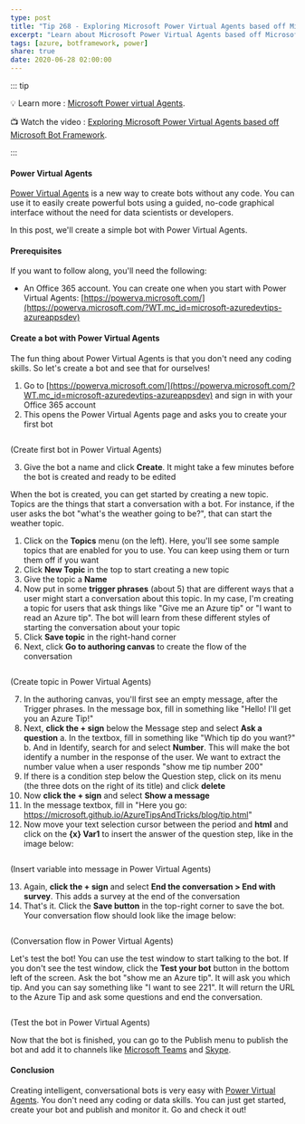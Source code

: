 ```yaml
---
type: post
title: "Tip 268 - Exploring Microsoft Power Virtual Agents based off Microsoft Bot Framework"
excerpt: "Learn about Microsoft Power Virtual Agents based off Microsoft Bot Framework"
tags: [azure, botframework, power]
share: true
date: 2020-06-28 02:00:00
---
```


::: tip 

:bulb: Learn more : [Microsoft Power virtual Agents](https://docs.microsoft.com/power-virtual-agents/fundamentals-what-is-power-virtual-agents?WT.mc_id=docs-azuredevtips-azureappsdev). 

:tv: Watch the video : [Exploring Microsoft Power Virtual Agents based off Microsoft Bot Framework](https://www.youtube.com/watch?v=4uJnIi-xOmM&list=PLLasX02E8BPCNCK8Thcxu-Y-XcBUbhFWC&index=12&t=0s?WT.mc_id=youtube-azuredevtips-azureappsdev).

:::

#### Power Virtual Agents

[Power Virtual Agents](https://docs.microsoft.com/power-virtual-agents/fundamentals-what-is-power-virtual-agents) is a new way to create bots without any code. You can use it to easily create powerful bots using a guided, no-code graphical interface without the need for data scientists or developers.

In this post, we'll create a simple bot with Power Virtual Agents.

#### Prerequisites

If you want to follow along, you'll need the following:
* An Office 365 account. You can create one when you start with Power Virtual Agents: [https://powerva.microsoft.com/](https://powerva.microsoft.com/?WT.mc_id=microsoft-azuredevtips-azureappsdev)

#### Create a bot with Power Virtual Agents

The fun thing about Power Virtual Agents is that you don't need any coding skills. So let's create a bot and see that for ourselves!

1. Go to [https://powerva.microsoft.com/](https://powerva.microsoft.com/?WT.mc_id=microsoft-azuredevtips-azureappsdev) and sign in with your Office 365 account
2. This opens the Power Virtual Agents page and asks you to create your first bot

<img :src="$withBase('/files/azuretipsandtrick-pva.jpg')">

(Create first bot in Power Virtual Agents)

3. Give the bot a name and click **Create**. It might take a few minutes before the bot is created and ready to be edited

When the bot is created, you can get started by creating a new topic. Topics are the things that start a conversation with a bot. For instance, if the user asks the bot "what's the weather going to be?", that can start the weather topic. 
1. Click on the **Topics** menu (on the left). Here, you'll see some sample topics that are enabled for you to use. You can keep using them or turn them off if you want
2. Click **New Topic** in the top to start creating a new topic
3. Give the topic a **Name**
4. Now put in some **trigger phrases** (about 5) that are different ways that a user might start a conversation about this topic. In my case, I'm creating a topic for users that ask things like "Give me an Azure tip" or "I want to read an Azure tip". The bot will learn from these different styles of starting the conversation about your topic
5. Click **Save topic** in the right-hand corner
6. Next, click **Go to authoring canvas** to create the flow of the conversation

<img :src="$withBase('/files/56addtrigger.png')">

(Create topic in Power Virtual Agents)

7. In the authoring canvas, you'll first see an empty message, after the Trigger phrases. In the message box, fill in something like "Hello! I'll get you an Azure Tip!"
8. Next, **click the + sign** below the Message step and select **Ask a question**
   a. In the textbox, fill in something like "Which tip do you want?"
   b. And in Identify, search for and select **Number**. This will make the bot identify a number in the response of the user. We want to extract the number value when a user responds "show me tip number 200"
9. If there is a condition step below the Question step, click on its menu (the three dots on the right of its title) and click **delete**
10. Now **click the + sign** and select **Show a message**
11. In the message textbox, fill in "Here you go: https://microsoft.github.io/AzureTipsAndTricks/blog/tip.html"
12. Now move your text selection cursor between the period and **html** and click on the **{x} Var1** to insert the answer of the question step, like in the image below:

<img :src="$withBase('/files/56insertvariable.png')">

(Insert variable into message in Power Virtual Agents)

13. Again, **click the + sign** and select **End the conversation > End with survey**. This adds a survey at the end of the conversation
14. That's it. Click the **Save button** in the top-right corner to save the bot. Your conversation flow should look like the image below:

<img :src="$withBase('/files/56workflow.png')">

(Conversation flow in Power Virtual Agents)

Let's test the bot! You can use the test window to start talking to the bot. If you don't see the test window, click the **Test your bot** button in the bottom left of the screen. Ask the bot "show me an Azure tip". It will ask you which tip. And you can say something like "I want to see 221". It will return the URL to the Azure Tip and ask some questions and end the conversation. 

<img :src="$withBase('/files/56testbot.png')">

(Test the bot in Power Virtual Agents)

Now that the bot is finished, you can go to the Publish menu to publish the bot and add it to channels like [Microsoft Teams](https://products.office.com/microsoft-teams/group-chat-software?WT.mc_id=other-azuredevtips-azureappsdev) and [Skype](https://www.skype.com/?WT.mc_id=other-azuredevtips-azureappsdev).

#### Conclusion

Creating intelligent, conversational bots is very easy with [Power Virtual Agents](https://docs.microsoft.com/power-virtual-agents/fundamentals-what-is-power-virtual-agents?WT.mc_id=docs-azuredevtips-azureappsdev). You don't need any coding or data skills. You can just get started, create your bot and publish and monitor it. Go and check it out!